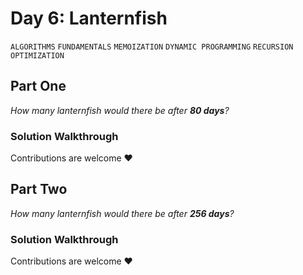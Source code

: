 # Day 6: Lanternfish
`ALGORITHMS` `FUNDAMENTALS` `MEMOIZATION` `DYNAMIC PROGRAMMING` `RECURSION` `OPTIMIZATION`
## Part One
*How many lanternfish would there be after **80 days**?*

### Solution Walkthrough
Contributions are welcome ❤️

## Part Two
*How many lanternfish would there be after **256 days**?*
### Solution Walkthrough
Contributions are welcome ❤️
